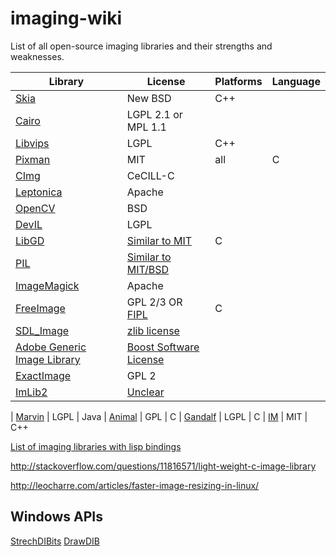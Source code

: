 imaging-wiki
============

List of all open-source imaging libraries and their strengths and weaknesses.

| Library | License | Platforms | Language | 
| --- | --- | --- | ---
| [Skia](https://code.google.com/p/skia/) | New BSD | C++
| [Cairo](http://cairographics.org/) | LGPL 2.1 or MPL 1.1
| [Libvips](http://www.vips.ecs.soton.ac.uk/index.php?title=Libvips) | LGPL | C++
| [Pixman](http://pixman.org/) | MIT | all | C
| [CImg](http://cimg.sourceforge.net/) | CeCILL-C 
| [Leptonica](https://code.google.com/p/leptonica/) | Apache
| [OpenCV](http://opencv.org/) | BSD
| [DevIL](http://openil.sourceforge.net/) | LGPL
| [LibGD](http://libgd.bitbucket.org/) | [Similar to MIT](https://bitbucket.org/libgd/gd-libgd/src/a0f58c6abf7b2f2c75ad13577157763e703410ff/COPYING?at=master) | C
| [PIL](http://www.pythonware.com/products/pil/) | [Similar to MIT/BSD](http://www.pythonware.com/products/pil/license.htm)
| [ImageMagick](http://www.imagemagick.org/script/index.php) | Apache
| [FreeImage](http://freeimage.sourceforge.net/) | GPL 2/3 OR [FIPL](http://freeimage.sourceforge.net/freeimage-license.txt) | C
| [SDL_Image](http://www.libsdl.org/projects/SDL_image/) | [zlib license](http://en.wikipedia.org/wiki/Zlib_License) 
| [Adobe Generic Image Library](http://www.boost.org/doc/libs/1_54_0/libs/gil/doc/index.html) | [Boost Software License](http://en.wikipedia.org/wiki/Boost_Software_License)
| [ExactImage](http://www.exactcode.com/site/open_source/exactimage/) | GPL 2
| [ImLib2](http://docs.enlightenment.org/api/imlib2/html/) | [Unclear](http://www.linuxfromscratch.org/blfs/view/svn/general/imlib2.html)

| [Marvin](http://marvinproject.sourceforge.net/en/index.html) | LGPL | Java
| [Animal](http://sourceforge.net/projects/animal/) | GPL | C 
| [Gandalf](http://gandalf-library.sourceforge.net/) | LGPL | C
| [IM](http://www.tecgraf.puc-rio.br/im/) | MIT | C++ 


[List of imaging libraries with lisp bindings](http://www.cliki.net/graphics%20library)

http://stackoverflow.com/questions/11816571/light-weight-c-image-library

http://leocharre.com/articles/faster-image-resizing-in-linux/




## Windows APIs

[StrechDIBits](http://msdn.microsoft.com/en-us/library/windows/desktop/dd145121(v=vs.85).aspx) 
[DrawDIB](http://msdn.microsoft.com/en-us/library/ms704990%28VS.85%29.aspx)

